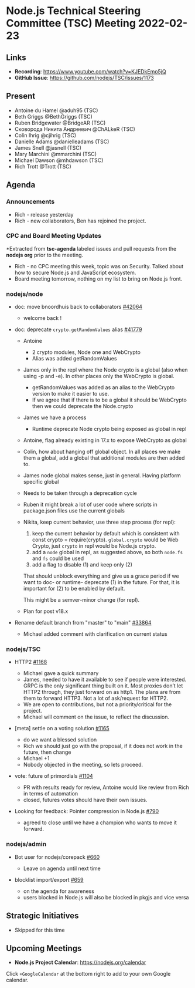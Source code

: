 # Node.js Technical Steering Committee (TSC) Meeting 2022-02-23

## Links

* **Recording**: <https://www.youtube.com/watch?v=KJEDkEmo5jQ>
* **GitHub Issue**: <https://github.com/nodejs/TSC/issues/1173>

## Present

* Antoine du Hamel @aduh95 (TSC)
* Beth Griggs @BethGriggs (TSC)
* Ruben Bridgewater @BridgeAR (TSC)
* Сковорода Никита Андреевич @ChALkeR (TSC)
* Colin Ihrig @cjihrig (TSC)
* Danielle Adams @danielleadams (TSC)
* James Snell @jasnell (TSC)
* Mary Marchini @mmarchini (TSC)
* Michael Dawson @mhdawson (TSC)
* Rich Trott @Trott (TSC)

## Agenda

### Announcements

* Rich - release yesterday
* Rich - new collaborators, Ben has rejoined the project.

### CPC and Board Meeting Updates

*Extracted from **tsc-agenda** labeled issues and pull requests from the **nodejs org** prior to the meeting.

* Rich - no CPC meeting this week, topic was on Security. Talked about how to secure Node.js
  and JavaScript ecosystem.
* Board meeting tomorrow, nothing on my list to bring on Node.js front.

### nodejs/node

* doc: move bnoordhuis back to collaborators [#42064](https://github.com/nodejs/node/pull/42064)
  * welcome back !

* doc: deprecate `crypto.getRandomValues` alias [#41779](https://github.com/nodejs/node/pull/41779)
  * Antoine
    * 2 crypto modules, Node one and WebCrypto
    * Alias was added getRandomValues
  * James only in the repl where the Node crypto is a global (also when using -p and
     -e). In other places only the WebCrypto is global.
    * getRandomValues was added as an alias to the WebCrypto version to make it easier to
      use.
    * If we agree that if there is to be a global it should be WebCrypto then we could deprecate
      the Node.crypto
  * James we have a process
    * Runtime deprecate Node crypto being exposed as global in repl
  * Antoine, flag already existing in 17.x to expose WebCrypto as global
  * Colin, how about hanging off global object. In all places we make them a global, add
    a global that additional modules are then added to.
  * James node global makes sense, just in general. Having platform specific global
  * Needs to be taken through a deprecation cycle
  * Ruben it might break a lot of user code where scripts in package.json files use the current globals
  * Nikita, keep current behavior, use three step process (for repl):
    1. keep the current behavior by default which is consistent with const crypto = require(crypto).
   `global.crypto` would be Web Crypto, just `crypto` in repl would be Node.js crypto.
    2. add a `node` global in repl, as suggested above, so both `node.fs` and `fs` could be used
    3. add a flag to disable (1) and keep only (2)

    That should unblock everything and give us a grace period if we want to doc-
    or runtime- deprecate (1) in the future. For that, it is important for (2) to be enabled by default.

    This might be a semver-minor change (for repl).
  * Plan for post v18.x
* Rename default branch from "master" to "main" [#33864](https://github.com/nodejs/node/issues/33864)
  * Michael added comment with clarification on current status

### nodejs/TSC

* HTTP2 [#1168](https://github.com/nodejs/TSC/issues/1168)
  * Michael gave a quick summary
  * James, needed to have it available to see if people were interested. GRPC is the
    only significant thing built on it. Most proxies don’t let HTTP2 through, they just forward on as http1.
    The plans are from them to forward HTTP3. Not a lot of ask/request for HTTP2.
  * We are open to contributions, but not a priority/critical for the project.
  * Michael will comment on the issue, to reflect the discussion.
* \[meta\] settle on a voting solution [#1165](https://github.com/nodejs/TSC/issues/1165)
  * do we want a blessed solution
  * Rich we should just go with the proposal, if it does not work in the future, then change
  * Michael +1
  * Nobody objected in the meeting, so lets proceed.

* vote: future of primordials [#1104](https://github.com/nodejs/TSC/issues/1104)
  * PR with results ready for review, Antoine would like review from Rich in terms of automation
  * closed, futures votes should have their own issues.

* Looking for feedback: Pointer compression in Node.js [#790](https://github.com/nodejs/TSC/issues/790)
  * agreed to close until we have a champion who wants to move it forward.

### nodejs/admin

* Bot user for nodejs/corepack [#660](https://github.com/nodejs/admin/issues/660)
  * Leave on agenda until next time

* blocklist import/export [#659](https://github.com/nodejs/admin/issues/659)
  * on the agenda for awareness
  * users blocked in Node.js will also be blocked in pkgjs and vice versa

## Strategic Initiatives

* Skipped for this time

## Upcoming Meetings

* **Node.js Project Calendar**: <https://nodejs.org/calendar>

Click `+GoogleCalendar` at the bottom right to add to your own Google calendar.
